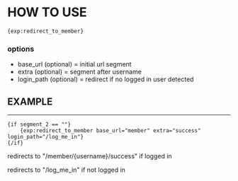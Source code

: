 # HOW TO USE

    {exp:redirect_to_member}

### options

- base_url (optional) = initial url segment
- extra (optional) = segment after username
- login_path (optional) = redirect if no logged in user detected




## EXAMPLE
---

    {if segment_2 == ""}
        {exp:redirect_to_member base_url="member" extra="success" login_path="/log_me_in"}
    {/if}

redirects to "/member/{username}/success" if logged in

redirects to "/log_me_in" if not logged in